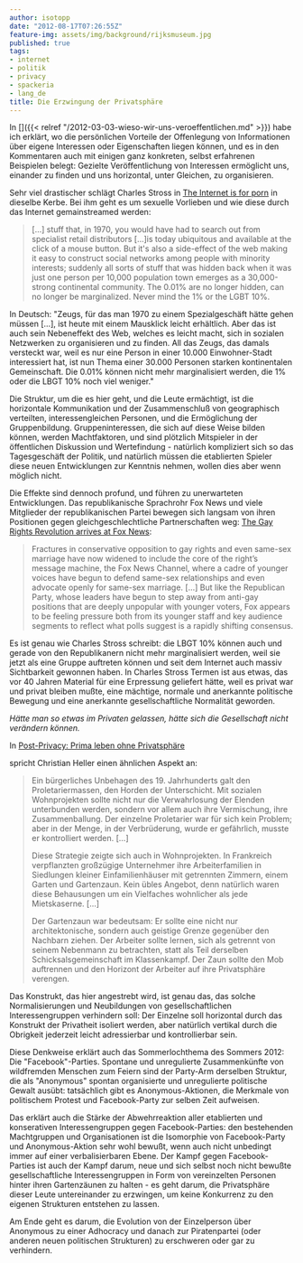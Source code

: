 ```yaml
---
author: isotopp
date: "2012-08-17T07:26:55Z"
feature-img: assets/img/background/rijksmuseum.jpg
published: true
tags:
- internet
- politik
- privacy
- spackeria
- lang_de
title: Die Erzwingung der Privatsphäre
---
```

In
[]({{< relref "/2012-03-03-wieso-wir-uns-veroeffentlichen.md" >}})
habe ich erklärt, wo die persönlichen Vorteile der Offenlegung von
Informationen über eigene Interessen oder Eigenschaften liegen können, und
es in den Kommentaren auch mit einigen ganz konkreten, selbst erfahrenen
Beispielen belegt: Gezielte Veröffentlichung von Interessen ermöglicht uns,
einander zu finden und uns horizontal, unter Gleichen, zu organisieren.

Sehr viel drastischer schlägt Charles Stross in 
[The Internet is for porn](http://www.antipope.org/charlie/blog-static/2012/08/the-internet-is-for-porn-black.html)
in dieselbe Kerbe.  Bei ihm geht es um sexuelle Vorlieben und wie diese
durch das Internet gemainstreamed werden: 

> [...] stuff that, in 1970, you would have had to search out from specialist
> retail distributors [...]is today ubiquitous and available at the click of
> a mouse button.  But it's also a side-effect of the web making it easy to
> construct social networks among people with minority interests; suddenly
> all sorts of stuff that was hidden back when it was just one person per
> 10,000 population town emerges as a 30,000-strong continental community. 
> The 0.01% are no longer hidden, can no longer be marginalized.  Never mind
> the 1% or the LGBT 10%.

In Deutsch: "Zeugs, für das man 1970 zu einem Spezialgeschäft hätte gehen
müssen [...], ist heute mit einem Mausklick leicht erhältlich.  Aber das ist
auch sein Nebeneffekt des Web, welches es leicht macht, sich in sozialen
Netzwerken zu organisieren und zu finden.  All das Zeugs, das damals
versteckt war, weil es nur eine Person in einer 10.000 Einwohner-Stadt
interessiert hat, ist nun Thema einer 30.000 Personen starken kontinentalen
Gemeinschaft.  Die 0.01% können nicht mehr marginalisiert werden, die 1%
oder die LBGT 10% noch viel weniger."

Die Struktur, um die es hier geht, und die Leute ermächtigt, ist die
horizontale Kommunikation und der Zusammenschluß von geographisch
verteilten, interessengleichen Personen, und die Ermöglichung der
Gruppenbildung.  Gruppeninteressen, die sich auf diese Weise bilden können,
werden Machtfaktoren, und sind plötzlich Mitspieler in der öffentlichen
Diskussion und Wertefindung - natürlich kompliziert sich so das
Tagesgeschäft der Politik, und natürlich müssen die etablierten Spieler
diese neuen Entwicklungen zur Kenntnis nehmen, wollen dies aber wenn möglich
nicht.

Die Effekte sind dennoch profund, und führen zu unerwarteten Entwicklungen. 
Das republikanische Sprachrohr Fox News und viele Mitglieder der
republikanischen Partei bewegen sich langsam von ihren Positionen gegen
gleichgeschlechtliche Partnerschaften weg: 
[The Gay Rights Revolution arrives at Fox News](http://www.buzzfeed.com/rosiegray/the-gay-rights-revolution-arrives-at-fox-news):

> Fractures in conservative opposition to gay rights and even same-sex
> marriage have now widened to include the core of the right’s message
> machine, the Fox News Channel, where a cadre of younger voices have begun
> to defend same-sex relationships and even advocate openly for same-sex
> marriage.  [...] But like the Republican Party, whose leaders have begun
> to step away from anti-gay positions that are deeply unpopular with
> younger voters, Fox appears to be feeling pressure both from its younger
> staff and key audience segments to reflect what polls suggest is a rapidly
> shifting consensus.

Es ist genau wie Charles Stross schreibt: die LBGT 10% können auch und
gerade von den Republikanern nicht mehr marginalisiert werden, weil sie
jetzt als eine Gruppe auftreten können und seit dem Internet auch massiv
Sichtbarkeit gewonnen haben.  In Charles Stross Termen ist aus etwas, das
vor 40 Jahren Material für eine Erpressung geliefert hätte, weil es privat
war und privat bleiben mußte, eine mächtige, normale und anerkannte
politische Bewegung und eine anerkannte gesellschaftliche Normalität
geworden.

_Hätte man so etwas im Privaten gelassen, hätte sich die Gesellschaft nicht verändern können._

In 
[Post-Privacy: Prima leben ohne Privatsphäre](http://www.amazon.de/Post-Privacy-Prima-leben-Privatsph%C3%A4re-ebook/dp/B00689NM5C)

spricht Christian Heller einen ähnlichen
Aspekt an: 

> Ein bürgerliches Unbehagen des 19.  Jahrhunderts galt den
> Proletariermassen, den Horden der Unterschicht.  Mit sozialen
> Wohnprojekten sollte nicht nur die Verwahrlosung der Elenden unterbunden
> werden, sondern vor allem auch ihre Vermischung, ihre Zusammenballung. 
> Der einzelne Proletarier war für sich kein Problem; aber in der Menge, in
> der Verbrüderung, wurde er gefährlich, musste er kontrolliert werden. 
> [...]
>
> Diese Strategie zeigte sich auch in Wohnprojekten.  In Frankreich
> verpflanzten großzügige Unternehmer ihre Arbeiterfamilien in Siedlungen
> kleiner Einfamilienhäuser mit getrennten Zimmern, einem Garten und
> Gartenzaun.  Kein übles Angebot, denn natürlich waren diese Behausungen um
> ein Vielfaches wohnlicher als jede Mietskaserne.  [...]
>
> Der Gartenzaun war bedeutsam: Er sollte eine nicht nur architektonische,
> sondern auch geistige Grenze gegenüber den Nachbarn ziehen.  Der Arbeiter
> sollte lernen, sich als getrennt von seinem Nebenmann zu betrachten, statt
> als Teil derselben Schicksalsgemeinschaft im Klassenkampf.  Der Zaun
> sollte den Mob auftrennen und den Horizont der Arbeiter auf ihre
> Privatsphäre verengen.

Das Konstrukt, das hier angestrebt wird, ist genau das, das solche
Normalisierungen und Neubildungen von gesellschaftlichen Interessengruppen
verhindern soll: Der Einzelne soll horizontal durch das Konstrukt der
Privatheit isoliert werden, aber natürlich vertikal durch die Obrigkeit
jederzeit leicht adressierbar und kontrollierbar sein.

Diese Denkweise erklärt auch das Sommerlochthema des Sommers 2012: Die
"Facebook"-Parties.  Spontane und unregulierte Zusammenkünfte von
wildfremden Menschen zum Feiern sind der Party-Arm derselben Struktur, die
als "Anonymous" spontan organisierte und unregulierte politische Gewalt
ausübt: tatsächlich gibt es Anonymous-Aktionen, die Merkmale von politischem
Protest und Facebook-Party zur selben Zeit aufweisen.

Das erklärt auch die Stärke der Abwehrreaktion aller etablierten und
konserativen Interessengruppen gegen Facebook-Parties: den bestehenden
Machtgruppen und Organisationen ist die Isomorphie von Facebook-Party und
Anonymous-Aktion sehr wohl bewußt, wenn auch nicht unbedingt immer auf einer
verbalisierbaren Ebene.  Der Kampf gegen Facebook-Parties ist auch der Kampf
darum, neue und sich selbst noch nicht bewußte gesellschaftliche
Interessengruppen in Form von vereinzelten Personen hinter ihren
Gartenzäunen zu halten - es geht darum, die Privatsphäre dieser Leute
untereinander zu erzwingen, um keine Konkurrenz zu den eigenen Strukturen
entstehen zu lassen.

Am Ende geht es darum, die Evolution von der Einzelperson über Anonymous zu
einer Adhocracy und danach zur Piratenpartei (oder anderen neuen politischen
Strukturen) zu erschweren oder gar zu verhindern.
